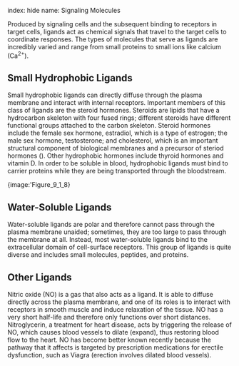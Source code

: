 index: hide
name: Signaling Molecules

Produced by signaling cells and the subsequent binding to receptors in target cells, ligands act as chemical signals that travel to the target cells to coordinate responses. The types of molecules that serve as ligands are incredibly varied and range from small proteins to small ions like calcium (Ca<sup>2+</sup>).

## Small Hydrophobic Ligands

Small hydrophobic ligands can directly diffuse through the plasma membrane and interact with internal receptors. Important members of this class of ligands are the steroid hormones. Steroids are lipids that have a hydrocarbon skeleton with four fused rings; different steroids have different functional groups attached to the carbon skeleton. Steroid hormones include the female sex hormone, estradiol, which is a type of estrogen; the male sex hormone, testosterone; and cholesterol, which is an important structural component of biological membranes and a precursor of steriod hormones (). Other hydrophobic hormones include thyroid hormones and vitamin D. In order to be soluble in blood, hydrophobic ligands must bind to carrier proteins while they are being transported through the bloodstream.


{image:'Figure_9_1_8}
        

## Water-Soluble Ligands

Water-soluble ligands are polar and therefore cannot pass through the plasma membrane unaided; sometimes, they are too large to pass through the membrane at all. Instead, most water-soluble ligands bind to the extracellular domain of cell-surface receptors. This group of ligands is quite diverse and includes small molecules, peptides, and proteins.

## Other Ligands

Nitric oxide (NO) is a gas that also acts as a ligand. It is able to diffuse directly across the plasma membrane, and one of its roles is to interact with receptors in smooth muscle and induce relaxation of the tissue. NO has a very short half-life and therefore only functions over short distances. Nitroglycerin, a treatment for heart disease, acts by triggering the release of NO, which causes blood vessels to dilate (expand), thus restoring blood flow to the heart. NO has become better known recently because the pathway that it affects is targeted by prescription medications for erectile dysfunction, such as Viagra (erection involves dilated blood vessels).
